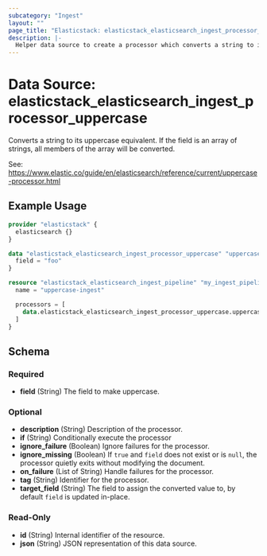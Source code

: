 ```yaml
---
subcategory: "Ingest"
layout: ""
page_title: "Elasticstack: elasticstack_elasticsearch_ingest_processor_uppercase Data Source"
description: |-
  Helper data source to create a processor which converts a string to its uppercase equivalent.
---
```


# Data Source: elasticstack_elasticsearch_ingest_processor_uppercase

Converts a string to its uppercase equivalent. If the field is an array of strings, all members of the array will be converted.

See: https://www.elastic.co/guide/en/elasticsearch/reference/current/uppercase-processor.html


## Example Usage

```terraform
provider "elasticstack" {
  elasticsearch {}
}

data "elasticstack_elasticsearch_ingest_processor_uppercase" "uppercase" {
  field = "foo"
}

resource "elasticstack_elasticsearch_ingest_pipeline" "my_ingest_pipeline" {
  name = "uppercase-ingest"

  processors = [
    data.elasticstack_elasticsearch_ingest_processor_uppercase.uppercase.json
  ]
}
```

<!-- schema generated by tfplugindocs -->
## Schema

### Required

- **field** (String) The field to make uppercase.

### Optional

- **description** (String) Description of the processor.
- **if** (String) Conditionally execute the processor
- **ignore_failure** (Boolean) Ignore failures for the processor.
- **ignore_missing** (Boolean) If `true` and `field` does not exist or is `null`, the processor quietly exits without modifying the document.
- **on_failure** (List of String) Handle failures for the processor.
- **tag** (String) Identifier for the processor.
- **target_field** (String) The field to assign the converted value to, by default `field` is updated in-place.

### Read-Only

- **id** (String) Internal identifier of the resource.
- **json** (String) JSON representation of this data source.
